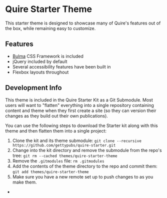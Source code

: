 # Quire Starter Theme

This starter theme is designed to showcase many of Quire's features out of the
box, while remaining easy to customize.

## Features

- [Bulma](http://bulma.io) CSS Framework is included
- jQuery included by default
- Several accessibility features have been built in
- Flexbox layouts throughout

## Development Info

This theme is included in the Quire Starter Kit as a Git Submodule. Most users
will want to "flatten" everything into a single repository containing content
and theme when they first create a site (so they can version their changes as 
they build out their own publications). 

You can use the following steps to download the Starter kit along with this
theme and then flatten them into a single project:

1. Clone the kit and its theme submodule: 
   `git clone --recursive https://github.com/gettypubs/quire-starter.git`
2. Change into the kit directory and remove the submodule from the repo's tree: 
   `git rm --cached themes/quire-starter-theme`
3. Remove the `.gitmodules` file: `rm .gitmodules`
4. Add the contents of the theme directory to the repo and commit them: 
   `git add themes/quire-starter-theme`
5. Make sure you have a new remote set up to push changes to as you make them.

- 
